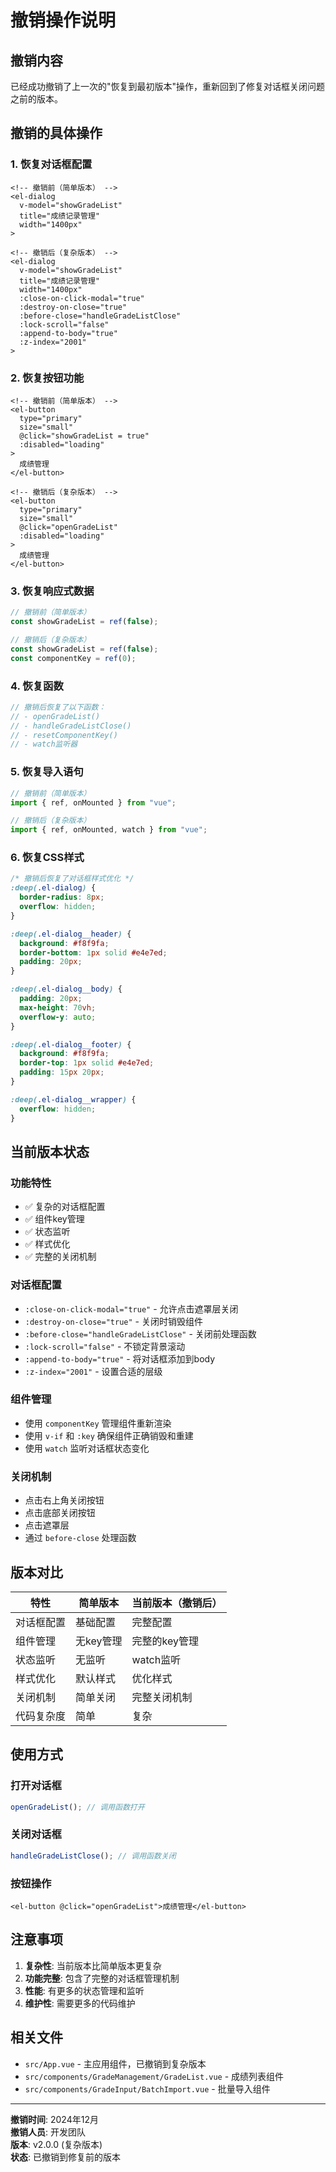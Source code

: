 # 撤销操作说明

## 撤销内容

已经成功撤销了上一次的"恢复到最初版本"操作，重新回到了修复对话框关闭问题之前的版本。

## 撤销的具体操作

### 1. 恢复对话框配置
```vue
<!-- 撤销前（简单版本） -->
<el-dialog
  v-model="showGradeList"
  title="成绩记录管理"
  width="1400px"
>

<!-- 撤销后（复杂版本） -->
<el-dialog
  v-model="showGradeList"
  title="成绩记录管理"
  width="1400px"
  :close-on-click-modal="true"
  :destroy-on-close="true"
  :before-close="handleGradeListClose"
  :lock-scroll="false"
  :append-to-body="true"
  :z-index="2001"
>
```

### 2. 恢复按钮功能
```vue
<!-- 撤销前（简单版本） -->
<el-button 
  type="primary" 
  size="small" 
  @click="showGradeList = true"
  :disabled="loading"
>
  成绩管理
</el-button>

<!-- 撤销后（复杂版本） -->
<el-button 
  type="primary" 
  size="small" 
  @click="openGradeList"
  :disabled="loading"
>
  成绩管理
</el-button>
```

### 3. 恢复响应式数据
```javascript
// 撤销前（简单版本）
const showGradeList = ref(false);

// 撤销后（复杂版本）
const showGradeList = ref(false);
const componentKey = ref(0);
```

### 4. 恢复函数
```javascript
// 撤销后恢复了以下函数：
// - openGradeList()
// - handleGradeListClose()
// - resetComponentKey()
// - watch监听器
```

### 5. 恢复导入语句
```javascript
// 撤销前（简单版本）
import { ref, onMounted } from "vue";

// 撤销后（复杂版本）
import { ref, onMounted, watch } from "vue";
```

### 6. 恢复CSS样式
```css
/* 撤销后恢复了对话框样式优化 */
:deep(.el-dialog) {
  border-radius: 8px;
  overflow: hidden;
}

:deep(.el-dialog__header) {
  background: #f8f9fa;
  border-bottom: 1px solid #e4e7ed;
  padding: 20px;
}

:deep(.el-dialog__body) {
  padding: 20px;
  max-height: 70vh;
  overflow-y: auto;
}

:deep(.el-dialog__footer) {
  background: #f8f9fa;
  border-top: 1px solid #e4e7ed;
  padding: 15px 20px;
}

:deep(.el-dialog__wrapper) {
  overflow: hidden;
}
```

## 当前版本状态

### 功能特性
- ✅ 复杂的对话框配置
- ✅ 组件key管理
- ✅ 状态监听
- ✅ 样式优化
- ✅ 完整的关闭机制

### 对话框配置
- `:close-on-click-modal="true"` - 允许点击遮罩层关闭
- `:destroy-on-close="true"` - 关闭时销毁组件
- `:before-close="handleGradeListClose"` - 关闭前处理函数
- `:lock-scroll="false"` - 不锁定背景滚动
- `:append-to-body="true"` - 将对话框添加到body
- `:z-index="2001"` - 设置合适的层级

### 组件管理
- 使用 `componentKey` 管理组件重新渲染
- 使用 `v-if` 和 `:key` 确保组件正确销毁和重建
- 使用 `watch` 监听对话框状态变化

### 关闭机制
- 点击右上角关闭按钮
- 点击底部关闭按钮
- 点击遮罩层
- 通过 `before-close` 处理函数

## 版本对比

| 特性 | 简单版本 | 当前版本（撤销后） |
|------|---------|------------------|
| 对话框配置 | 基础配置 | 完整配置 |
| 组件管理 | 无key管理 | 完整的key管理 |
| 状态监听 | 无监听 | watch监听 |
| 样式优化 | 默认样式 | 优化样式 |
| 关闭机制 | 简单关闭 | 完整关闭机制 |
| 代码复杂度 | 简单 | 复杂 |

## 使用方式

### 打开对话框
```javascript
openGradeList(); // 调用函数打开
```

### 关闭对话框
```javascript
handleGradeListClose(); // 调用函数关闭
```

### 按钮操作
```vue
<el-button @click="openGradeList">成绩管理</el-button>
```

## 注意事项

1. **复杂性**: 当前版本比简单版本更复杂
2. **功能完整**: 包含了完整的对话框管理机制
3. **性能**: 有更多的状态管理和监听
4. **维护性**: 需要更多的代码维护

## 相关文件

- `src/App.vue` - 主应用组件，已撤销到复杂版本
- `src/components/GradeManagement/GradeList.vue` - 成绩列表组件
- `src/components/GradeInput/BatchImport.vue` - 批量导入组件

---

**撤销时间**: 2024年12月  
**撤销人员**: 开发团队  
**版本**: v2.0.0 (复杂版本)  
**状态**: 已撤销到修复前的版本 